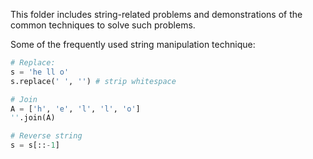 This folder includes string-related problems and demonstrations of the common techniques to solve such problems.

Some of the frequently used string manipulation technique:

```python
# Replace: 
s = 'he ll o'
s.replace(' ', '') # strip whitespace

# Join
A = ['h', 'e', 'l', 'l', 'o']
''.join(A)

# Reverse string
s = s[::-1]

```
